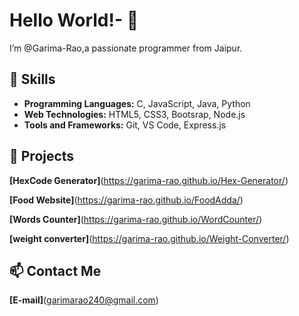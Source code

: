 # Hello World!- 👋 
I’m @Garima-Rao,a passionate programmer from Jaipur.

## 🔧 Skills

- **Programming Languages:** C, JavaScript, Java, Python
- **Web Technologies:** HTML5, CSS3, Bootsrap, Node.js
- **Tools and Frameworks:** Git, VS Code, Express.js

## 🚀 Projects
**[HexCode Generator]**(https://garima-rao.github.io/Hex-Generator/)

**[Food Website]**(https://garima-rao.github.io/FoodAdda/)

**[Words Counter]**(https://garima-rao.github.io/WordCounter/)

**[weight converter]**(https://garima-rao.github.io/Weight-Converter/)

## 📫 Contact Me
**[E-mail]**(garimarao240@gmail.com)

<!---
Garima-Rao/Garima-Rao is a ✨ special ✨ repository because its `README.md` (this file) appears on your GitHub profile.
You can click the Preview link to take a look at your changes.
--->
